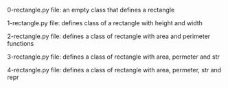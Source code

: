 0-rectangle.py file: an empty class that defines a rectangle

1-rectangle.py file: defines class of a rectangle with height and width

2-rectangle.py file: defines a class of rectangle with area and perimeter functions

3-rectangle.py file: defines a class of rectangle with area, permeter and str

4-rectangle.py file: defines a class of rectangle with area, permeter, str and repr